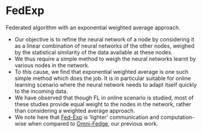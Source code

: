 # FedExp
Federated algorithm with an exponential weighted average approach.

<ul>
  <li>Our objective is to refine the neural network of a node by considering it as a linear combination of neural networks of the other nodes, weighed by the statistical similarity of the data available at these nodes.</li>
  <li>We thus require a simple method to weigh the neural networks learnt by various nodes in the network.</li>
  <li>To this cause, we find that exponential weighted average is one such simple method which does the job. It is in particular suitable for online learning scenario where the neural network needs to adapt itself quickly to the incoming data.</li>
  <li>We have observed that though FL in online scenario is studied, most of these studies provide equal weight to the nodes in the network, rather than considering a weighted average approach.</li>
  <li>We note here that <a href="https://github.com/ksanu1998/FedExp">Fed-Exp</a> is ‘lighter’ communication and computation-wise when compared to <a href="https://github.com/ksanu1998/OmniFedge">Omni-Fedge<a/>, our previous work.</li>
</ul>
